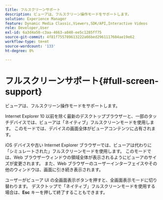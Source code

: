 ```yaml
---
title: フルスクリーンサポート
description: ビューアは、フルスクリーン操作モードをサポートします。
solution: Experience Manager
feature: Dynamic Media Classic,Viewers,SDK/API,Interactive Videos
role: Developer,User
exl-id: 6a3d4a58-c3aa-4663-a848-ee5c1285ff75
source-git-commit: 4f81f755789613222a66bed2961117604ae19e62
workflow-type: tm+mt
source-wordcount: '133'
ht-degree: 0%

---
```


# フルスクリーンサポート{#full-screen-support}

ビューアは、フルスクリーン操作モードをサポートします。

Internet Explorer 10 以前を除く最新のデスクトップブラウザーと、一部のタッチデバイスでは、ビューアは「ネイティブ」フルスクリーンモードを使用します。 このモードでは、デバイスの画面全体がビューアコンテンツに占有されます。

iOS デバイスや古い Internet Explorer ブラウザーでは、ビューアは代わりに「シミュレートされた」フルスクリーンモードを使用します。 このモードでは、Web ブラウザーウィンドウの領域全体が表示されるようにビューアのサイズが変更されます。 また、Web ブラウザーのユーザーインターフェイスやその他のウィンドウは、画面に引き続き表示されます。

ユーザーがビューア UI の全画面表示ボタンを押すと、全画面表示モードに切り替わります。 デスクトップで「ネイティブ」フルスクリーンモードを使用する場合は、**Esc** キーを押して終了することもできます。
